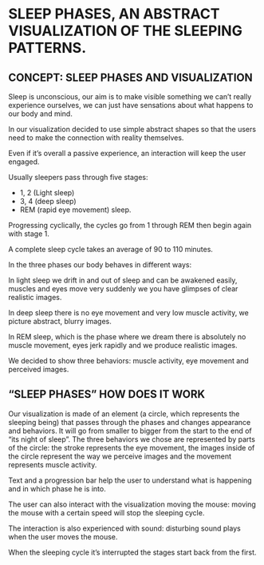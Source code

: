 # SLEEP PHASES, AN ABSTRACT VISUALIZATION OF THE SLEEPING PATTERNS.

## CONCEPT: SLEEP PHASES AND VISUALIZATION

Sleep is unconscious, our aim is to make visible something we can’t really experience ourselves, we can just have sensations about what happens to our body and mind.

In our visualization decided to use simple abstract shapes so that the users need to make the connection with reality themselves.

Even if it’s overall a passive experience, an interaction will keep the user engaged.

Usually sleepers pass through five stages:
 
* 1, 2 (Light sleep)
* 3, 4 (deep sleep)
* REM (rapid eye movement) sleep. 

Progressing cyclically, the cycles go from 1 through REM then begin again with stage 1.

A complete sleep cycle takes an average of 90 to 110 minutes.

In the three phases our body behaves in different ways: 

In light sleep we drift in and out of sleep and can be awakened easily, muscles and eyes move very suddenly we you have glimpses of clear realistic images. 

In deep sleep there is no eye movement and very low muscle activity, we picture abstract, blurry images. 

In REM sleep, which is the phase where we dream there is absolutely no muscle movement, eyes jerk rapidly and we produce realistic images.

We decided to show three behaviors: muscle activity, eye movement and perceived images.

## “SLEEP PHASES” HOW DOES IT WORK

Our visualization is made of an element (a circle, which represents the sleeping being) that passes through the phases and changes appearance and behaviors. 
It will go from smaller to bigger from the start to the end of “its night of sleep”.
The three behaviors we chose are represented by parts of the circle: the stroke represents the eye movement, the images inside of the circle represent the way we perceive images and the movement represents muscle activity.

Text and a progression bar help the user to understand what is happening and in which phase he is into.

The user can also interact with the visualization moving the mouse: moving the mouse with a certain speed will stop the sleeping cycle.

The interaction is also experienced with sound: disturbing sound plays when the user moves the mouse.

When the sleeping cycle it’s interrupted the stages start back from the first.
